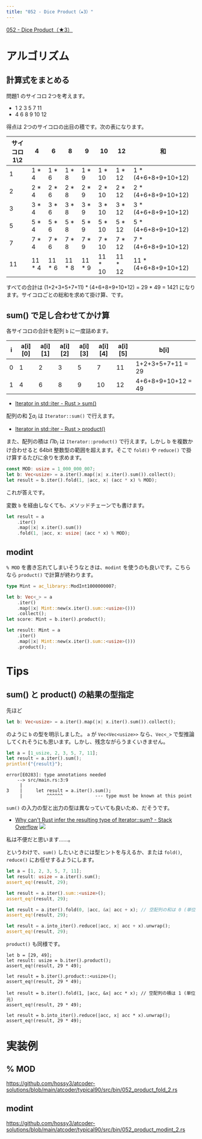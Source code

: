 ```yaml
---
title: "052 - Dice Product（★3）"
---
```


[052 \- Dice Product（★3）](https://atcoder.jp/contests/typical90/tasks/typical90_az)


# アルゴリズム

## 計算式をまとめる

問題1 のサイコロ 2つを考えます。

* 1 2 3 5 7 11
* 4 6 8 9 10 12

得点は 2つのサイコロの出目の積です。次の表になります。

|サイコロ1\2|4|6|8|9|10|12|和|
|---|---|---|---|---|---|---|---|
|1|1 * 4|1 * 6|1 * 8|1 * 9|1 * 10|1 * 12|1 * (4+6+8+9+10+12)|
|2|2 * 4|2 * 6|2 * 8|2 * 9|2 * 10|2 * 12|2 * (4+6+8+9+10+12)|
|3|3 * 4|3 * 6|3 * 8|3 * 9|3 * 10|3 * 12|3 * (4+6+8+9+10+12)|
|5|5 * 4|5 * 6|5 * 8|5 * 9|5 * 10|5 * 12|5 * (4+6+8+9+10+12)|
|7|7 * 4|7 * 6|7 * 8|7 * 9|7 * 10|7 * 12|7 * (4+6+8+9+10+12)|
|11|11 * 4|11 * 6|11 * 8|11 * 9|11 * 10|11 * 12|11 * (4+6+8+9+10+12)|

すべての合計は (1+2+3+5+7+11) * (4+6+8+9+10+12) = 29 * 49 = 1421 になります。サイコロごとの総和を求めて掛け算、です。

## sum() で足し合わせてかけ算

各サイコロの合計を配列 `b` に一度詰めます。

|i|a[i][0]|a[i][1]|a[i][2]|a[i][3]|a[i][4]|a[i][5]|b[i]|
|---|---|---|---|---|---|---|---|
|0|1|2|3|5|7|11|1+2+3+5+7+11 = 29|
|1|4|6|8|9|10|12|4+6+8+9+10+12 = 49|

* [Iterator in std::iter \- Rust > sum()](https://doc.rust-lang.org/std/iter/trait.Iterator.html#method.sum)

配列の和 $\sum a_i$ は `Iterator::sum()` で行えます。

* [Iterator in std::iter \- Rust > product()](https://doc.rust-lang.org/std/iter/trait.Iterator.html#method.product)

また、配列の積は  $\Pi b_i$ は `Iterator::product()` で行えます。しかし b を複数かけ合わせると 64bit 整数型の範囲を超えます。そこで `fold()` や `reduce()` で掛け算するたびに余りを求めます。

```rust
const MOD: usize = 1_000_000_007;
let b: Vec<usize> = a.iter().map(|x| x.iter().sum()).collect();
let result = b.iter().fold(1, |acc, x| (acc * x) % MOD);
```

これが答えです。

変数 `b` を経由しなくても、メソッドチェーンでも書けます。

```rust
let result = a
    .iter()
    .map(|x| x.iter().sum())
    .fold(1, |acc, x: usize| (acc * x) % MOD);
```

## modint

`% MOD` を書き忘れてしまいそうなときは、`modint` を使うのも良いです。こちらなら `product()` で計算が終わります。

```rust
type Mint = ac_library::ModInt1000000007;

let b: Vec<_> = a
    .iter()
    .map(|x| Mint::new(x.iter().sum::<usize>()))
    .collect();
let score: Mint = b.iter().product();
```

```rust
let result: Mint = a
    .iter()
    .map(|x| Mint::new(x.iter().sum::<usize>()))
    .product();
```


# Tips

## sum() と product() の結果の型指定

先ほど

```rust
let b: Vec<usize> = a.iter().map(|x| x.iter().sum()).collect();
```

のように `b` の型を明示しました。 `a` が `Vec<Vec<usize>>` なら、`Vec<_>` で型推論してくれそうにも思います。しかし、残念ながらうまくいきません。


```rust
let a = [1_usize, 2, 3, 5, 7, 11];
let result = a.iter().sum();
println!("{result}");
```

```
error[E0283]: type annotations needed
    --> src/main.rs:3:9
     |
3    |     let result = a.iter().sum();
     |         ^^^^^^            --- type must be known at this point
```

`sum()` の入力の型と出力の型は異なっていても良いため、だそうです。

* [Why can't Rust infer the resulting type of Iterator::sum? \- Stack Overflow](https://stackoverflow.com/questions/41017140/why-cant-rust-infer-the-resulting-type-of-iteratorsum)
![](https://storage.googleapis.com/zenn-user-upload/ac5094980803-20240120.png)

私は不便だと思います……。

というわけで、`sum()` したいときには型ヒントを与えるか、または `fold()`, `reduce()` にお任せするようにします。

```rust
let a = [1, 2, 3, 5, 7, 11];
let result: usize = a.iter().sum();
assert_eq!(result, 29);

let result = a.iter().sum::<usize>();
assert_eq!(result, 29);

let result = a.iter().fold(0, |acc, &x| acc + x); // 空配列の和は 0 (単位元)
assert_eq!(result, 29);

let result = a.into_iter().reduce(|acc, x| acc + x).unwrap();
assert_eq!(result, 29);
```

`product()` も同様です。

```
let b = [29, 49];
let result: usize = b.iter().product();
assert_eq!(result, 29 * 49);

let result = b.iter().product::<usize>();
assert_eq!(result, 29 * 49);

let result = b.iter().fold(1, |acc, &x| acc * x); // 空配列の積は 1 (単位元)
assert_eq!(result, 29 * 49);

let result = b.into_iter().reduce(|acc, x| acc * x).unwrap();
assert_eq!(result, 29 * 49);
```

# 実装例

## % MOD
https://github.com/hossy3/atcoder-solutions/blob/main/atcoder/typical90/src/bin/052_product_fold_2.rs

## modint
https://github.com/hossy3/atcoder-solutions/blob/main/atcoder/typical90/src/bin/052_product_modint_2.rs

